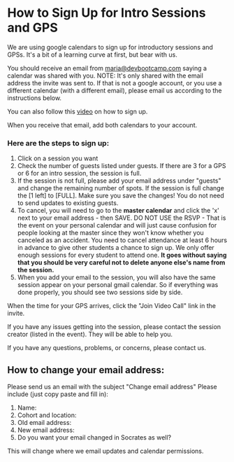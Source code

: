 # How to Sign Up for Intro Sessions and GPS

We are using google calendars to sign up for introductory sessions and GPSs. It's a bit of a learning curve
at first, but bear with us.

You should receive an email from maria@devbootcamp.com saying a calendar was shared with you. NOTE: It's only
shared with the email address the invite was sent to. If that is not a google account, or you use a different
calendar (with a different email), please email us according to the instructions below.

You can also follow this [video](http://vimeo.com/92005818) on how to sign up.

When you receive that email, add both calendars to your account.

### Here are the steps to sign up:
1. Click on a session you want
2. Check the number of guests listed under guests. If there are 3 for a GPS or 6 for an intro session, the session is full.
3. If the session is not full, please add your email address under "guests" and change the remaining number of spots.
If the session is full change the [1 left] to [FULL]. Make sure you save the changes! You do not need to send updates to existing guests.
4. To cancel, you will need to go to the **master calendar** and click the 'x' next to your email address - then SAVE.
DO NOT USE the RSVP - That is the event on your personal calendar and will just cause confusion for people looking
at the master since they won't know whether you canceled as an accident.  You need to cancel attendance at least 6 hours in advance to
give other students a chance to sign up. We only offer enough sessions for every student to attend one.
**It goes without saying that you should be very careful not to delete anyone else's name from the session.**
5. When you add your email to the session, you will also have the same session appear on your personal
gmail calendar. So if everything was done properly, you should see two sessions side by side.

When the time for your GPS arrives, click the "Join Video Call" link in the invite.

If you have any issues getting into the session, please contact the session creator (listed in the event). They will be able to help you.

If you have any questions, problems, or concerns, please contact us.

## How to change your email address:
Please send us an email with the subject "Change email address"
Please include (just copy paste and fill in):

1. Name:
2. Cohort and location:
3. Old email address:
4. New email address:
5. Do you want your email changed in Socrates as well?

This will change where we email updates and calendar permissions.

